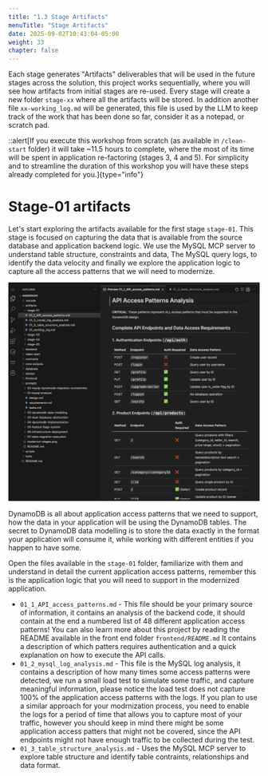 ```yaml
---
title: "1.3 Stage Artifacts"
menuTitle: "Stage Artifacts"
date: 2025-09-02T10:43:04-05:00
weight: 33
chapter: false
---
```


Each stage generates "Artifacts" deliverables that will be used in the future stages across the solution, this project works sequentially, where you will see how artifacts from initial stages are re-used. Every stage will create a new folder `stage-xx` where all the artifacts will be stored. In addition another file `xx-working_log.md` will be generated, this file is used by the LLM to keep track of the work that has been done so far, consider it as a notepad, or scratch pad. 

::alert[If you execute this workshop from scratch (as available in `/clean-start` folder) it will take ~11.5 hours to complete, where the most of its time will be spent in application re-factoring (stages 3, 4 and 5). For simplicity and to streamline the duration of this workshop you will have these steps already completed for you.]{type="info"}

# Stage-01 artifacts

Let's start exploring the artifacts available for the first stage `stage-01`. This stage is focused on capturing the data that is available from the source database and application backend logic. We use the MySQL MCP server to understand table structure, constraints and data, The MySQL query logs, to identify the data velocity and finally we explore the application logic to capture all the access patterns that we will need to modernize. 

![Artifacts](/static/images/modernizr/1/workflow-artifacts-01.png)

DynamoDB is all about application access patterns that we need to support, how the data in your application will be using the DynamoDB tables. The secret to DynamoDB data modelling is to store the data exactly in the format your application will consume it, while working with different entities if you happen to have some. 

Open the files available in the `stage-01` folder, familiarize with them and understand in detail the current application access patterns, remember this is the application logic that you will need to support in the modernized application. 

- `01_1_API_access_patterns.md` - This file should be your primary source of information, it contains an analysis of the backend code, it should contain at the end a numbered list of 48 different application access patterns! You can also learn more about this project by reading the README available in the front end folder `frontend/README.md` It contains a description of which patters requires authentication and a quick explanation on how to execute the API calls. 
- `01_2_mysql_log_analysis.md` - This file is the MySQL log analysis, it contains a description of how many times some access patterns were detected, we run a small load test to simulate some traffic, and capture meaningful information, please notice the load test does not capture 100% of the application access patterns with the logs. If you plan to use a similar approach for your modrnization process, you need to enable the logs for a period of time that allows you to capture most of your traffic, however you should keep in mind there might be some application access patters that might not be covered, since the API endpoints might not have enough traffic to be collected during the test. 
- `01_3_table_structure_analysis.md` - Uses the MySQL MCP server to explore table structure and identify table contraints, relationships and data format. 

